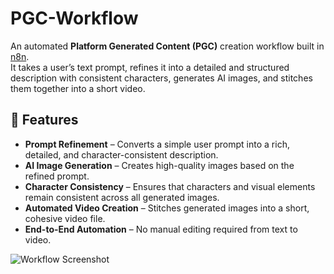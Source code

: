 # PGC-Workflow

An automated **Platform Generated Content (PGC)** creation workflow built in [n8n](http://).  
It takes a user’s text prompt, refines it into a detailed and structured description with consistent characters, generates AI images, and stitches them together into a short video.


## 🚀 Features
- **Prompt Refinement** – Converts a simple user prompt into a rich, detailed, and character-consistent description.
- **AI Image Generation** – Creates high-quality images based on the refined prompt.
- **Character Consistency** – Ensures that characters and visual elements remain consistent across all generated images.
- **Automated Video Creation** – Stitches generated images into a short, cohesive video file.
- **End-to-End Automation** – No manual editing required from text to video.

![Workflow Screenshot](asset/screenshot1.png)
